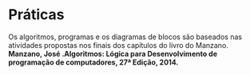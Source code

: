 # Práticas
Os algoritmos, programas e os diagramas de blocos são baseados nas atividades propostas nos finais dos capítulos do livro do Manzano.  
**Manzano, José .Algoritmos: Lógica para Desenvolvimento de programação de computadores, 27ª Edição, 2014.**
  
